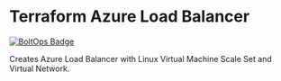 # Terraform Azure Load Balancer

[![BoltOps Badge](https://img.boltops.com/boltops/badges/boltops-badge.png)](https://www.boltops.com)

Creates Azure Load Balancer with Linux Virtual Machine Scale Set and Virtual Network.
